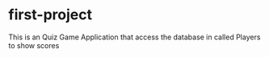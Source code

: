 # first-project
This is an Quiz Game Application that access the database in called Players to show scores